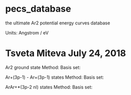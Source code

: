 # pecs_database
the ultimate Ar2 potential energy curves database

Units: Angstrom / eV

# Tsveta Miteva July 24, 2018

Ar2 ground state
  Method:
  Basis set:

Ar+(3p-1) - Ar+(3p-1) states
  Method:
  Basis set:

ArAr+*(3p-2 nl) states
  Method:
  Basis set:
